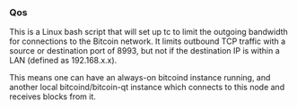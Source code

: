 ### Qos ###

This is a Linux bash script that will set up tc to limit the outgoing bandwidth for connections to the Bitcoin network. It limits outbound TCP traffic with a source or destination port of 8993, but not if the destination IP is within a LAN (defined as 192.168.x.x).

This means one can have an always-on bitcoind instance running, and another local bitcoind/bitcoin-qt instance which connects to this node and receives blocks from it.
